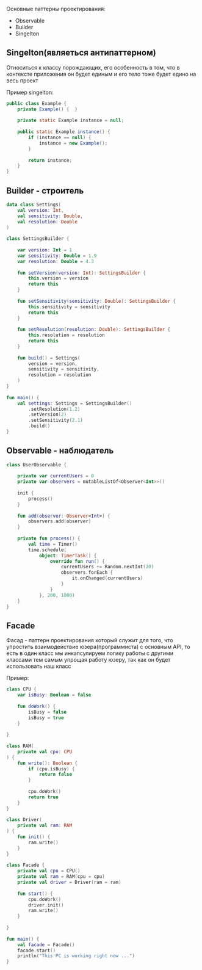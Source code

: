 Основные паттерны проектирования: 
- Observable 
- Builder 
- Singelton 

## Singelton(являеться антипаттерном)
Относиться к классу порождающих, его особенность в том, что в контексте приложения он будет единым и его тело тоже будет едино на весь проект 

Пример singelton: 
```Java
public class Example {  
    private Example() {  }  
  
    private static Example instance = null;  
  
    public static Example instance() {  
        if (instance == null) {  
            instance = new Example();  
        }  
  
        return instance;  
    }  
}
```

## Builder - строитель 
```Kotlin
data class Settings(  
    val version: Int,  
    val sensitivity: Double,  
    val resolution: Double  
)  
  
class SettingsBuilder {  
  
    var version: Int = 1  
    var sensitivity: Double = 1.9  
    var resolution: Double = 4.3  
  
    fun setVersion(version: Int): SettingsBuilder {  
        this.version = version  
        return this  
    }  
  
    fun setSensitivity(sensitivity: Double): SettingsBuilder {  
        this.sensitivity = sensitivity  
        return this  
    }  
  
    fun setResolution(resolution: Double): SettingsBuilder {  
        this.resolution = resolution  
        return this  
    }  
  
    fun build() = Settings(  
        version = version,  
        sensitivity = sensitivity,  
        resolution = resolution  
    )  
}  
  
fun main() {  
    val settings: Settings = SettingsBuilder()  
        .setResolution(1.2)  
        .setVersion(2)  
        .setSensitivity(2.1)  
        .build()  
}
```

## Observable - наблюдатель 

```Kotlin
class UserObservable {  
  
    private var currentUsers = 0  
    private var observers = mutableListOf<Observer<Int>>()  
  
    init {  
        process()  
    }  
  
    fun add(observer: Observer<Int>) {  
        observers.add(observer)  
    }  
  
    private fun process() {  
        val time = Timer()  
        time.schedule(  
            object: TimerTask() {  
                override fun run() {  
                    currentUsers += Random.nextInt(20)  
                    observers.forEach {  
                        it.onChanged(currentUsers)  
                    }  
                }  
            }, 200, 1000)  
    }  
}
```

## Facade 
Фасад - паттерн проектирования который служит для того, что упростить взаимодействие юзера(программиста) с основным API, то есть в один класс мы инкапсулируем логику работы с другими классами тем самым упрощая работу юзеру, так как он будет использовать наш класс

Пример: 
```Kotlin
class CPU {  
    var isBusy: Boolean = false  
  
    fun doWork() {  
        isBusy = false  
        isBusy = true  
    }  
  
}  
  
class RAM(  
    private val cpu: CPU  
) {  
    fun write(): Boolean {  
        if (cpu.isBusy) {  
            return false  
        }  
  
        cpu.doWork()  
        return true  
    }  
}  
  
class Driver(  
    private val ram: RAM  
) {  
    fun init() {  
        ram.write()  
    }  
}  
  
class Facade {  
    private val cpu = CPU()  
    private val ram = RAM(cpu = cpu)  
    private val driver = Driver(ram = ram)  
  
    fun start() {  
        cpu.doWork()  
        driver.init()  
        ram.write()  
    }  
  
}  
  
fun main() {  
    val facade = Facade()  
    facade.start()  
    println("This PC is working right now ...")  
}
```

